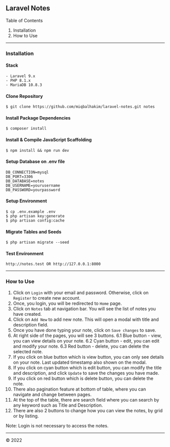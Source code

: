 ## Laravel Notes

Table of Contents
1. Installation
2. How to Use

---

### Installation

#### Stack
    - Laravel 9.x
    - PHP 8.1.x
    - MariaDB 10.8.3
    
#### Clone Repository
```console
$ git clone https://github.com/miqbalhakim/laravel-notes.git notes
```

#### Install Package Dependencies
```console
$ composer install
```

#### Install & Compile JavaScript Scaffolding
```console
$ npm install && npm run dev
```

#### Setup Database on .env file
```
DB_CONNECTION=mysql
DB_PORT=3306
DB_DATABASE=notes
DB_USERNAME=yourusername
DB_PASSWORD=yourpassword
```

#### Setup Environment
```console
$ cp .env.example .env
$ php artisan key:generate
$ php artisan config:cache
```

#### Migrate Tables and Seeds
```
$ php artisan migrate --seed
```

#### Test Environment
```
http://notes.test OR http://127.0.0.1:8000 
```

---

### How to Use

1. Click on `Login` with your email and password. Otherwise, click on `Register` to create new account.
2. Once, you login, you will be redirected to `Home` page. 
3. Click on `Notes` tab at navigation bar. You will see the list of notes you have created.
4. Click on `Add New` to add new note. This will open a modal with title and description field.
5. Once you have done typing your note, click on `Save changes` to save.
6. At right side of the pages, you will see 3 buttons.
   6.1 Blue button - view, you can view details on your note.
   6.2 Cyan button - edit, you can edit and modify your note.
   6.3 Red button - delete, you can delete the selected note.
7. If you click on blue button which is view button, you can only see details on your note. Last updated timestamp also shown on the modal.
8. If you click on cyan button which is edit button, you can modify the title and description, and click `Update` to save the changes you have made.
9. If you click on red button which is delete button, you can delete the note.
10. There also pagination feature at bottom of table, where you can navigate and change between pages.
11. At the top of the table, there are search field where you can search by any keyword such as Title and Description.
12. There are also 2 buttons to change how you can view the notes, by grid or by listing.

Note: Login is not necessary to access the notes.

---

&copy; 2022
